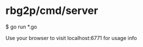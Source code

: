 # rbg2p/cmd/server

$ go run *.go <G2P FILES DIR>


Use your browser to visit localhost:6771 for usage info

